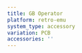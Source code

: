 ```yaml
---
title: GB Operator
platform: retro-emu
system_type: accessory
variation: PCB
accessories: ''
---
```


